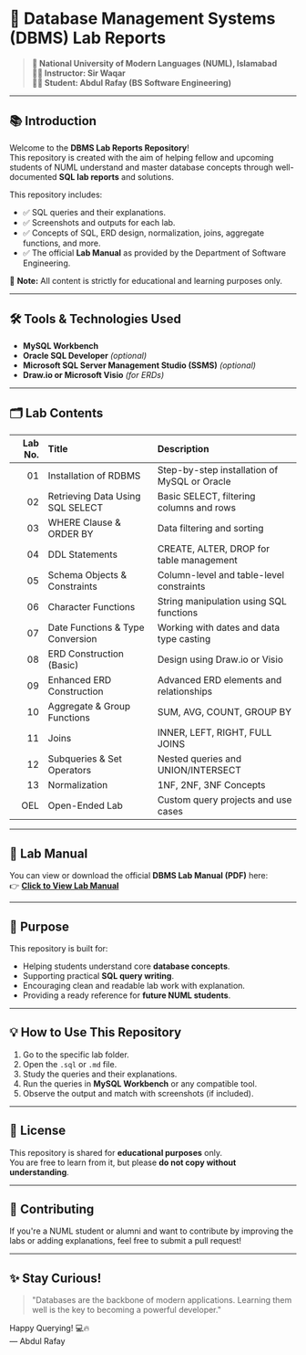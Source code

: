 # 📘 Database Management Systems (DBMS) Lab Reports

> **📍 National University of Modern Languages (NUML), Islamabad**  
> **🧑‍🏫 Instructor: Sir Waqar**  
> **👨‍🎓 Student: Abdul Rafay (BS Software Engineering)**

---

## 📚 Introduction

Welcome to the **DBMS Lab Reports Repository**!  
This repository is created with the aim of helping fellow and upcoming students of NUML understand and master database concepts through well-documented **SQL lab reports** and solutions.

This repository includes:
- ✅ SQL queries and their explanations.
- ✅ Screenshots and outputs for each lab.
- ✅ Concepts of SQL, ERD design, normalization, joins, aggregate functions, and more.
- ✅ The official **Lab Manual** as provided by the Department of Software Engineering.

📌 **Note:** All content is strictly for educational and learning purposes only.

---

## 🛠️ Tools & Technologies Used

- **MySQL Workbench**  
- **Oracle SQL Developer** *(optional)*  
- **Microsoft SQL Server Management Studio (SSMS)** *(optional)*  
- **Draw.io or Microsoft Visio** *(for ERDs)*

---

## 🗂️ Lab Contents

| Lab No. | Title                                                                 | Description                                               |
|--------:|:----------------------------------------------------------------------|:----------------------------------------------------------|
| 01      | Installation of RDBMS                                                 | Step-by-step installation of MySQL or Oracle              |
| 02      | Retrieving Data Using SQL SELECT                                      | Basic SELECT, filtering columns and rows                 |
| 03      | WHERE Clause & ORDER BY                                               | Data filtering and sorting                                |
| 04      | DDL Statements                                                        | CREATE, ALTER, DROP for table management                  |
| 05      | Schema Objects & Constraints                                          | Column-level and table-level constraints                  |
| 06      | Character Functions                                                   | String manipulation using SQL functions                   |
| 07      | Date Functions & Type Conversion                                      | Working with dates and data type casting                  |
| 08      | ERD Construction (Basic)                                              | Design using Draw.io or Visio                             |
| 09      | Enhanced ERD Construction                                             | Advanced ERD elements and relationships                   |
| 10      | Aggregate & Group Functions                                           | SUM, AVG, COUNT, GROUP BY                                |
| 11      | Joins                                                                 | INNER, LEFT, RIGHT, FULL JOINS                           |
| 12      | Subqueries & Set Operators                                            | Nested queries and UNION/INTERSECT                       |
| 13      | Normalization                                                         | 1NF, 2NF, 3NF Concepts                                   |
| OEL     | Open-Ended Lab                                                        | Custom query projects and use cases                      |

---

## 📄 Lab Manual

You can view or download the official **DBMS Lab Manual (PDF)** here:  
👉 [**Click to View Lab Manual**](./Database%20Systems-Lab%20Manual.pdf)

---

## 🧠 Purpose

This repository is built for:
- Helping students understand core **database concepts**.
- Supporting practical **SQL query writing**.
- Encouraging clean and readable lab work with explanation.
- Providing a ready reference for **future NUML students**.

---

## 💡 How to Use This Repository

1. Go to the specific lab folder.
2. Open the `.sql` or `.md` file.
3. Study the queries and their explanations.
4. Run the queries in **MySQL Workbench** or any compatible tool.
5. Observe the output and match with screenshots (if included).

---

## 🧾 License

This repository is shared for **educational purposes** only.  
You are free to learn from it, but please **do not copy without understanding**.

---

## 🙌 Contributing

If you're a NUML student or alumni and want to contribute by improving the labs or adding explanations, feel free to submit a pull request!

---

## ✨ Stay Curious!

> "Databases are the backbone of modern applications. Learning them well is the key to becoming a powerful developer."

Happy Querying! 💻🔥  
— Abdul Rafay

